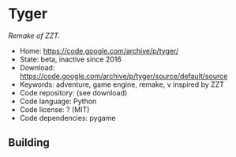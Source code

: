 # Tyger

_Remake of ZZT._

- Home: https://code.google.com/archive/p/tyger/
- State: beta, inactive since 2016
- Download: https://code.google.com/archive/p/tyger/source/default/source
- Keywords: adventure, game engine, remake, v inspired by ZZT
- Code repository: (see download)
- Code language: Python
- Code license: ? (MIT)
- Code dependencies: pygame

## Building
